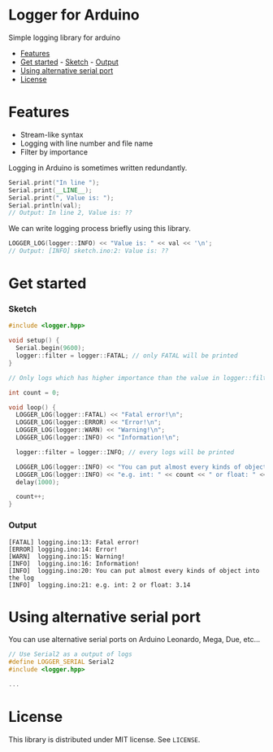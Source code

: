 # Logger for Arduino

Simple logging library for arduino

- [Features](#features)
- [Get started](#get-started)
		- [Sketch](#sketch)
		- [Output](#output)
- [Using alternative serial port](#using-alternative-serial-port)
- [License](#license)

# Features
- Stream-like syntax
- Logging with line number and file name
- Filter by importance

Logging in Arduino is sometimes written redundantly.

```cpp
Serial.print("In line ");
Serial.print(__LINE__);
Serial.print(", Value is: ");
Serial.println(val);
// Output: In line 2, Value is: ??
```

We can write logging process briefly using this library.

```cpp
LOGGER_LOG(logger::INFO) << "Value is: " << val << '\n';
// Output: [INFO] sketch.ino:2: Value is: ??
```


# Get started

### Sketch

```cpp
#include <logger.hpp>

void setup() {
  Serial.begin(9600);
  logger::filter = logger::FATAL; // only FATAL will be printed
}

// Only logs which has higher importance than the value in logger::filter will be printed.

int count = 0;

void loop() {
  LOGGER_LOG(logger::FATAL) << "Fatal error!\n";
  LOGGER_LOG(logger::ERROR) << "Error!\n";
  LOGGER_LOG(logger::WARN) << "Warning!\n";
  LOGGER_LOG(logger::INFO) << "Information!\n";

  logger::filter = logger::INFO; // every logs will be printed

  LOGGER_LOG(logger::INFO) << "You can put almost every kinds of object into the log\n";
  LOGGER_LOG(logger::INFO) << "e.g. int: " << count << " or float: " << 3.14 << '\n';
  delay(1000);

  count++;
}
```

### Output

```
[FATAL]	logging.ino:13: Fatal error!
[ERROR]	logging.ino:14: Error!
[WARN]	logging.ino:15: Warning!
[INFO]	logging.ino:16: Information!
[INFO]	logging.ino:20: You can put almost every kinds of object into the log
[INFO]	logging.ino:21: e.g. int: 2 or float: 3.14
```

# Using alternative serial port

You can use alternative serial ports on Arduino Leonardo, Mega, Due, etc...

```cpp
// Use Serial2 as a output of logs
#define LOGGER_SERIAL Serial2
#include <logger.hpp>

...
```

# License
This library is distributed under MIT license.
See `LICENSE`.

